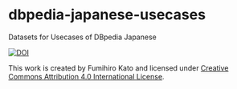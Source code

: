 # dbpedia-japanese-usecases
Datasets for Usecases of DBpedia Japanese

[![DOI](https://zenodo.org/badge/doi/10.5281/zenodo.48151.svg)](http://dx.doi.org/10.5281/zenodo.48151)

This work is created by Fumihiro Kato and licensed under [Creative Commons Attribution 4.0 International License](https://creativecommons.org/licenses/by/4.0/). 


